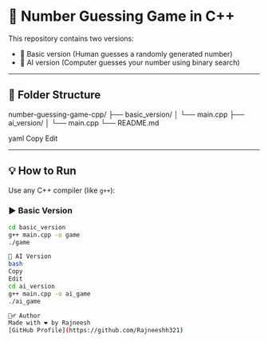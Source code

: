 # 🎯 Number Guessing Game in C++

This repository contains two versions:

- 🧍 Basic version (Human guesses a randomly generated number)
- 🤖 AI version (Computer guesses your number using binary search)

---

## 📁 Folder Structure

number-guessing-game-cpp/
├── basic_version/
│ └── main.cpp
├── ai_version/
│ └── main.cpp
└── README.md

yaml
Copy
Edit

---

## 💡 How to Run

Use any C++ compiler (like `g++`):

### ▶️ Basic Version

```bash
cd basic_version
g++ main.cpp -o game
./game

🧠 AI Version
bash
Copy
Edit
cd ai_version
g++ main.cpp -o ai_game
./ai_game

🙋‍♂️ Author
Made with ❤️ by Rajneesh
[GitHub Profile](https://github.com/Rajneeshh321)
